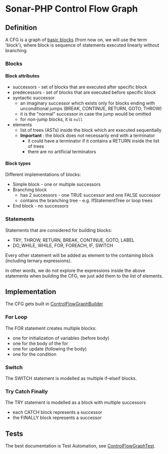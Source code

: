 # Sonar-PHP Control Flow Graph

## Definition

A CFG is a graph of [basic blocks](https://en.wikipedia.org/wiki/Basic_block) (from now on, we will use the term 'block'),
where block is sequence of statements executed linearly without branching.

### Blocks

#### Block attributes

* successors - set of blocks that are executed after specific block
* predecessors - set of blocks that are executed before specific block
* syntactic successor
  - an imaginary successor which exists only for blocks ending with unconditional jumps (BREAK, CONTINUE, RETURN, GOTO, THROW)
  - it is the "normal" successor in case the jump would be omitted
  - for non-jump blocks, it is `null`
* elements
  - list of trees (ASTs) inside the block which are executed sequentially
  - **Important** : the block does not necessarily end with a terminator
    - it could have a terminator if it contains a RETURN inside the list of trees
    - there are no artificial terminators

#### Block types

Different implementations of blocks:

* Simple block - one or multiple successors
* Branching block
  - has 2 successors - one TRUE successor and one FALSE successor
  - contains the branching tree - e.g. IfStatementTree or loop trees
* End block - no successors

### Statements

Statements that are considered for building blocks:

* TRY, THROW, RETURN, BREAK, CONTINUE, GOTO, LABEL
* DO_WHILE, WHILE, FOR, FOREACH, IF, SWITCH

Every other statement will be added as element to the containing block (including ternary expressions).

In other words, we do not explore the expressions inside the above statements when building the CFG, we just add them to the list of elements.

## Implementation

The CFG gets built in [ControlFlowGraphBuilder](php-frontend/src/main/java/org/sonar/php/cfg/ControlFlowGraphBuilder.java)

### For Loop
The FOR statement creates multiple blocks:

- one for initialization of variables (before body)
- one for the body of the for
- one for update (following the body)
- one for the condition

### Switch

The SWITCH statement is modelled as multiple if-elseif blocks.

### Try Catch Finally

The TRY statement is modelled as a block with multiple successors
- each CATCH block represents a successor
- the FINALLY block represents a successor

## Tests

The best documentation is Test Automation, see [ControlFlowGraphTest](php-frontend/src/test/java/org/sonar/php/cfg/ControlFlowGraphTest.java).
